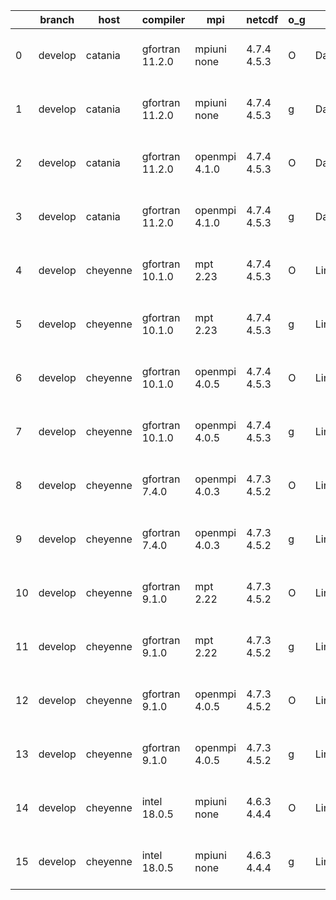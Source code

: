 |    | branch   | host     | compiler        | mpi           | netcdf      | o_g   | os     | build   |   u_pass |   u_fail |   s_pass |   s_fail |   e_pass |   e_fail |   nuopc_pass |   nuopc_fail | artifacts_hash                                                                                                                                              | modified                  |
|----|----------|----------|-----------------|---------------|-------------|-------|--------|---------|----------|----------|----------|----------|----------|----------|--------------|--------------|-------------------------------------------------------------------------------------------------------------------------------------------------------------|---------------------------|
|  0 | develop  | catania  | gfortran 11.2.0 | mpiuni none   | 4.7.4 4.5.3 | O     | Darwin | pass    |    12136 |        0 |        8 |        0 |       43 |        0 |            0 |           50 | [artifacts](https://github.com/esmf-org/esmf-test-artifacts/tree/9833620b259287e1c13caba6b9856f465a728b8c/develop/catania/gfortran/11.2.0/O/mpiuni/none)    | 2022-05-05 00:39:32 -0600 |
|  1 | develop  | catania  | gfortran 11.2.0 | mpiuni none   | 4.7.4 4.5.3 | g     | Darwin | pass    |    12136 |        0 |        8 |        0 |       43 |        0 |            0 |           50 | [artifacts](https://github.com/esmf-org/esmf-test-artifacts/tree/e51f059b49c06bf1c03288ff29f876642c4bf8b2/develop/catania/gfortran/11.2.0/g/mpiuni/none)    | 2022-05-05 02:00:21 -0600 |
|  2 | develop  | catania  | gfortran 11.2.0 | openmpi 4.1.0 | 4.7.4 4.5.3 | O     | Darwin | pass    |    13508 |      154 |       41 |        8 |       80 |        0 |           45 |            5 | [artifacts](https://github.com/esmf-org/esmf-test-artifacts/tree/3747932e123dbb932a6c9c3f2affc1a1e0bfa5f7/develop/catania/gfortran/11.2.0/O/openmpi/4.1.0)  | 2022-05-05 00:06:27 -0600 |
|  3 | develop  | catania  | gfortran 11.2.0 | openmpi 4.1.0 | 4.7.4 4.5.3 | g     | Darwin | pass    |    13508 |      154 |       41 |        8 |       80 |        0 |           45 |            5 | [artifacts](https://github.com/esmf-org/esmf-test-artifacts/tree/a98bb25e5d1d8c87fe856ba844586b3fbd21024d/develop/catania/gfortran/11.2.0/g/openmpi/4.1.0)  | 2022-05-05 01:20:57 -0600 |
|  4 | develop  | cheyenne | gfortran 10.1.0 | mpt 2.23      | 4.7.4 4.5.3 | O     | Linux  | pass    |    13662 |        0 |       49 |        0 |       80 |        0 |           50 |            0 | [artifacts](https://github.com/esmf-org/esmf-test-artifacts/tree/5643262b151ce2d798bae900c1a7632f8feeba3e/develop/cheyenne/gfortran/10.1.0/O/mpt/2.23)      | 2022-05-05 06:36:06 -0600 |
|  5 | develop  | cheyenne | gfortran 10.1.0 | mpt 2.23      | 4.7.4 4.5.3 | g     | Linux  | pass    |    13662 |        0 |       49 |        0 |       80 |        0 |           50 |            0 | [artifacts](https://github.com/esmf-org/esmf-test-artifacts/tree/c46282f19d3bbb523d96f5e31ed2cca0a4dfc775/develop/cheyenne/gfortran/10.1.0/g/mpt/2.23)      | 2022-05-05 06:45:44 -0600 |
|  6 | develop  | cheyenne | gfortran 10.1.0 | openmpi 4.0.5 | 4.7.4 4.5.3 | O     | Linux  | pass    |    13662 |        0 |       49 |        0 |       80 |        0 |           50 |            0 | [artifacts](https://github.com/esmf-org/esmf-test-artifacts/tree/febe21df6b9e6a86bf95c89ae2faf96c3e8618a1/develop/cheyenne/gfortran/10.1.0/O/openmpi/4.0.5) | 2022-05-05 06:44:32 -0600 |
|  7 | develop  | cheyenne | gfortran 10.1.0 | openmpi 4.0.5 | 4.7.4 4.5.3 | g     | Linux  | pass    |    13662 |        0 |       49 |        0 |       80 |        0 |           50 |            0 | [artifacts](https://github.com/esmf-org/esmf-test-artifacts/tree/9321098b574425148c7d41c96a4c454c4849200a/develop/cheyenne/gfortran/10.1.0/g/openmpi/4.0.5) | 2022-05-05 06:54:17 -0600 |
|  8 | develop  | cheyenne | gfortran 7.4.0  | openmpi 4.0.3 | 4.7.3 4.5.2 | O     | Linux  | pass    |    13662 |        0 |       49 |        0 |       80 |        0 |           50 |            0 | [artifacts](https://github.com/esmf-org/esmf-test-artifacts/tree/7cef442b26282157d64ffae22a3be26258dd826f/develop/cheyenne/gfortran/7.4.0/O/openmpi/4.0.3)  | 2022-05-05 06:39:52 -0600 |
|  9 | develop  | cheyenne | gfortran 7.4.0  | openmpi 4.0.3 | 4.7.3 4.5.2 | g     | Linux  | pass    |    13662 |        0 |       49 |        0 |       80 |        0 |           50 |            0 | [artifacts](https://github.com/esmf-org/esmf-test-artifacts/tree/bd450cb79fef7b6a8ec73435a67c24c852ecdde4/develop/cheyenne/gfortran/7.4.0/g/openmpi/4.0.3)  | 2022-05-05 06:49:38 -0600 |
| 10 | develop  | cheyenne | gfortran 9.1.0  | mpt 2.22      | 4.7.3 4.5.2 | O     | Linux  | pass    |    13662 |        0 |       49 |        0 |       80 |        0 |           50 |            0 | [artifacts](https://github.com/esmf-org/esmf-test-artifacts/tree/bdcdedee942534174f81283508f6122a47102268/develop/cheyenne/gfortran/9.1.0/O/mpt/2.22)       | 2022-05-05 06:35:08 -0600 |
| 11 | develop  | cheyenne | gfortran 9.1.0  | mpt 2.22      | 4.7.3 4.5.2 | g     | Linux  | pass    |    13662 |        0 |       49 |        0 |       80 |        0 |           50 |            0 | [artifacts](https://github.com/esmf-org/esmf-test-artifacts/tree/3b31bb27534b2f3f6d089786f55bf00aad7368dd/develop/cheyenne/gfortran/9.1.0/g/mpt/2.22)       | 2022-05-05 06:44:40 -0600 |
| 12 | develop  | cheyenne | gfortran 9.1.0  | openmpi 4.0.5 | 4.7.3 4.5.2 | O     | Linux  | pass    |    13662 |        0 |       49 |        0 |       80 |        0 |           50 |            0 | [artifacts](https://github.com/esmf-org/esmf-test-artifacts/tree/d2a16d43c9de9d8b0b7a2d35a3410c30484ddac2/develop/cheyenne/gfortran/9.1.0/O/openmpi/4.0.5)  | 2022-05-05 06:40:32 -0600 |
| 13 | develop  | cheyenne | gfortran 9.1.0  | openmpi 4.0.5 | 4.7.3 4.5.2 | g     | Linux  | pass    |    13662 |        0 |       49 |        0 |       80 |        0 |           50 |            0 | [artifacts](https://github.com/esmf-org/esmf-test-artifacts/tree/a84e250e023567be7bea72214f1ce0b702f2adfc/develop/cheyenne/gfortran/9.1.0/g/openmpi/4.0.5)  | 2022-05-05 06:53:07 -0600 |
| 14 | develop  | cheyenne | intel 18.0.5    | mpiuni none   | 4.6.3 4.4.4 | O     | Linux  | pass    |    12136 |        0 |        8 |        0 |       43 |        0 |            0 |           50 | [artifacts](https://github.com/esmf-org/esmf-test-artifacts/tree/6bf1a592a5e38bca5859136670ae8e7eb735db33/develop/cheyenne/intel/18.0.5/O/mpiuni/none)      | 2022-05-05 07:21:45 -0600 |
| 15 | develop  | cheyenne | intel 18.0.5    | mpiuni none   | 4.6.3 4.4.4 | g     | Linux  | pass    |    12136 |        0 |        8 |        0 |       43 |        0 |            0 |           50 | [artifacts](https://github.com/esmf-org/esmf-test-artifacts/tree/ac51835888c6e018cb9134149b7c4662ad6c9843/develop/cheyenne/intel/18.0.5/g/mpiuni/none)      | 2022-05-05 07:28:14 -0600 |